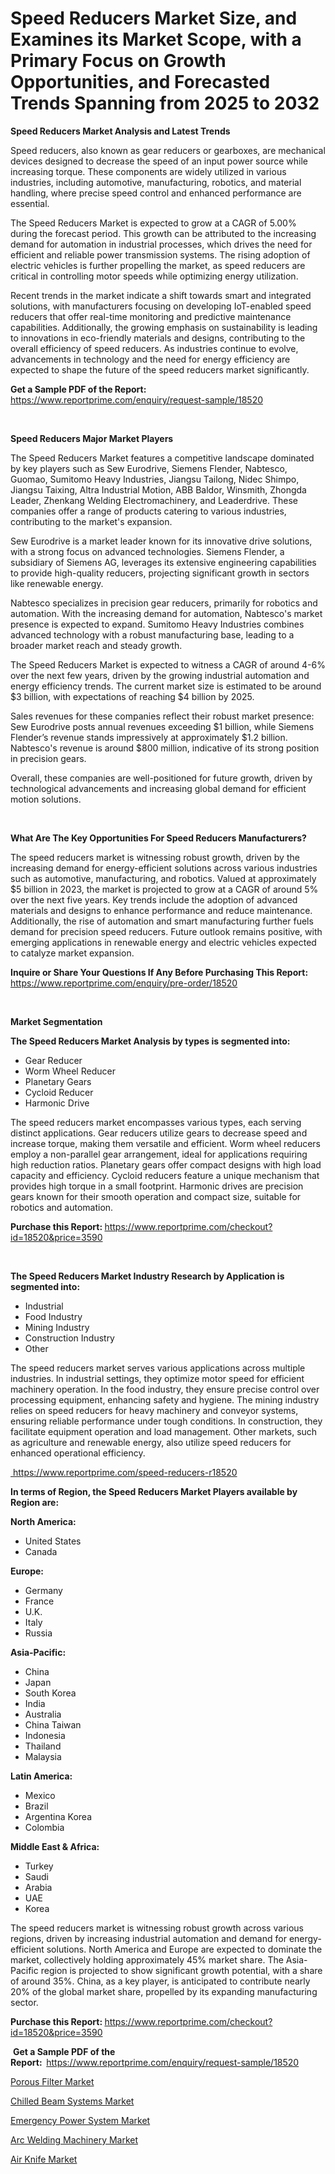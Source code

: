 <p><h1>Speed Reducers Market Size, and Examines its Market Scope, with a Primary Focus on Growth Opportunities, and Forecasted Trends Spanning from 2025 to 2032</h1></p><p><strong>Speed Reducers Market Analysis and Latest Trends</strong></p>
<p><p>Speed reducers, also known as gear reducers or gearboxes, are mechanical devices designed to decrease the speed of an input power source while increasing torque. These components are widely utilized in various industries, including automotive, manufacturing, robotics, and material handling, where precise speed control and enhanced performance are essential.</p><p>The Speed Reducers Market is expected to grow at a CAGR of 5.00% during the forecast period. This growth can be attributed to the increasing demand for automation in industrial processes, which drives the need for efficient and reliable power transmission systems. The rising adoption of electric vehicles is further propelling the market, as speed reducers are critical in controlling motor speeds while optimizing energy utilization.</p><p>Recent trends in the market indicate a shift towards smart and integrated solutions, with manufacturers focusing on developing IoT-enabled speed reducers that offer real-time monitoring and predictive maintenance capabilities. Additionally, the growing emphasis on sustainability is leading to innovations in eco-friendly materials and designs, contributing to the overall efficiency of speed reducers. As industries continue to evolve, advancements in technology and the need for energy efficiency are expected to shape the future of the speed reducers market significantly.</p></p>
<p><strong>Get a Sample PDF of the Report:&nbsp;</strong> <a href="https://www.reportprime.com/enquiry/request-sample/18520?utm_campaign=2106&utm_medium=2&utm_source=Github&utm_content=ia&utm_term=19032025&utm_id=speed-reducers">https://www.reportprime.com/enquiry/request-sample/18520</a></p>
<p>&nbsp;</p>
<p><strong>Speed Reducers Major Market Players</strong></p>
<p><p>The Speed Reducers Market features a competitive landscape dominated by key players such as Sew Eurodrive, Siemens Flender, Nabtesco, Guomao, Sumitomo Heavy Industries, Jiangsu Tailong, Nidec Shimpo, Jiangsu Taixing, Altra Industrial Motion, ABB Baldor, Winsmith, Zhongda Leader, Zhenkang Welding Electromachinery, and Leaderdrive. These companies offer a range of products catering to various industries, contributing to the market's expansion.</p><p>Sew Eurodrive is a market leader known for its innovative drive solutions, with a strong focus on advanced technologies. Siemens Flender, a subsidiary of Siemens AG, leverages its extensive engineering capabilities to provide high-quality reducers, projecting significant growth in sectors like renewable energy.</p><p>Nabtesco specializes in precision gear reducers, primarily for robotics and automation. With the increasing demand for automation, Nabtesco's market presence is expected to expand. Sumitomo Heavy Industries combines advanced technology with a robust manufacturing base, leading to a broader market reach and steady growth.</p><p>The Speed Reducers Market is expected to witness a CAGR of around 4-6% over the next few years, driven by the growing industrial automation and energy efficiency trends. The current market size is estimated to be around $3 billion, with expectations of reaching $4 billion by 2025.</p><p>Sales revenues for these companies reflect their robust market presence: Sew Eurodrive posts annual revenues exceeding $1 billion, while Siemens Flender’s revenue stands impressively at approximately $1.2 billion. Nabtesco's revenue is around $800 million, indicative of its strong position in precision gears.</p><p>Overall, these companies are well-positioned for future growth, driven by technological advancements and increasing global demand for efficient motion solutions.</p></p>
<p>&nbsp;</p>
<p><strong>What Are The Key Opportunities For Speed Reducers Manufacturers?</strong></p>
<p><p>The speed reducers market is witnessing robust growth, driven by the increasing demand for energy-efficient solutions across various industries such as automotive, manufacturing, and robotics. Valued at approximately $5 billion in 2023, the market is projected to grow at a CAGR of around 5% over the next five years. Key trends include the adoption of advanced materials and designs to enhance performance and reduce maintenance. Additionally, the rise of automation and smart manufacturing further fuels demand for precision speed reducers. Future outlook remains positive, with emerging applications in renewable energy and electric vehicles expected to catalyze market expansion.</p></p>
<p><strong>Inquire or Share Your Questions If Any Before Purchasing This Report:</strong> <a href="https://www.reportprime.com/enquiry/pre-order/18520?utm_campaign=2106&utm_medium=2&utm_source=Github&utm_content=ia&utm_term=19032025&utm_id=speed-reducers">https://www.reportprime.com/enquiry/pre-order/18520</a></p>
<p>&nbsp;</p>
<p><strong>Market Segmentation</strong></p>
<p><strong>The Speed Reducers Market Analysis by types is segmented into:</strong></p>
<p><ul><li>Gear Reducer</li><li>Worm Wheel Reducer</li><li>Planetary Gears</li><li>Cycloid Reducer</li><li>Harmonic Drive</li></ul></p>
<p><p>The speed reducers market encompasses various types, each serving distinct applications. Gear reducers utilize gears to decrease speed and increase torque, making them versatile and efficient. Worm wheel reducers employ a non-parallel gear arrangement, ideal for applications requiring high reduction ratios. Planetary gears offer compact designs with high load capacity and efficiency. Cycloid reducers feature a unique mechanism that provides high torque in a small footprint. Harmonic drives are precision gears known for their smooth operation and compact size, suitable for robotics and automation.</p></p>
<p><strong>Purchase this Report:&nbsp;</strong><a href="https://www.reportprime.com/checkout?id=18520&price=3590&utm_campaign=2106&utm_medium=2&utm_source=Github&utm_content=ia&utm_term=19032025&utm_id=speed-reducers">https://www.reportprime.com/checkout?id=18520&price=3590</a></p>
<p>&nbsp;</p>
<p><strong>The Speed Reducers Market Industry Research by Application is segmented into:</strong></p>
<p><ul><li>Industrial</li><li>Food Industry</li><li>Mining Industry</li><li>Construction Industry</li><li>Other</li></ul></p>
<p><p>The speed reducers market serves various applications across multiple industries. In industrial settings, they optimize motor speed for efficient machinery operation. In the food industry, they ensure precise control over processing equipment, enhancing safety and hygiene. The mining industry relies on speed reducers for heavy machinery and conveyor systems, ensuring reliable performance under tough conditions. In construction, they facilitate equipment operation and load management. Other markets, such as agriculture and renewable energy, also utilize speed reducers for enhanced operational efficiency.</p></p>
<p><a href="https://www.reportprime.com/speed-reducers-r18520?utm_campaign=2106&utm_medium=2&utm_source=Github&utm_content=ia&utm_term=19032025&utm_id=speed-reducers">&nbsp;https://www.reportprime.com/speed-reducers-r18520</a></p>
<p><strong>In terms of Region, the Speed Reducers Market Players available by Region are:</strong></p>
<p>
    <p> <strong> North America: </strong>
        <ul>
            <li>United States</li>
            <li>Canada</li>
        </ul>
        </p> 
    <p> <strong> Europe: </strong>
        <ul>
            <li>Germany</li>
            <li>France</li>
            <li>U.K.</li>
            <li>Italy</li>
            <li>Russia</li>
        </ul>
        </p> 
    <p> <strong> Asia-Pacific: </strong>
        <ul>
            <li>China</li>
            <li>Japan</li>
            <li>South Korea</li>
            <li>India</li>
            <li>Australia</li>
            <li>China Taiwan</li>
            <li>Indonesia</li>
            <li>Thailand</li>
            <li>Malaysia</li>
        </ul>
        </p> 
    <p> <strong> Latin America: </strong>
        <ul>
            <li>Mexico</li>
            <li>Brazil</li>
            <li>Argentina Korea</li>
            <li>Colombia</li>
        </ul>
        </p> 
    <p> <strong> Middle East & Africa: </strong>
        <ul>
            <li>Turkey</li>
            <li>Saudi</li>
            <li>Arabia</li>
            <li>UAE</li>
            <li>Korea</li>
        </ul>
    </p>
    </p>
<p><p>The speed reducers market is witnessing robust growth across various regions, driven by increasing industrial automation and demand for energy-efficient solutions. North America and Europe are expected to dominate the market, collectively holding approximately 45% market share. The Asia-Pacific region is projected to show significant growth potential, with a share of around 35%. China, as a key player, is anticipated to contribute nearly 20% of the global market share, propelled by its expanding manufacturing sector.</p></p>
<p><strong>Purchase this Report: </strong><a href="https://www.reportprime.com/checkout?id=18520&price=3590&utm_campaign=2106&utm_medium=2&utm_source=Github&utm_content=ia&utm_term=19032025&utm_id=speed-reducers">https://www.reportprime.com/checkout?id=18520&price=3590</a></p>
<p>&nbsp;<strong>Get a Sample PDF of the Report:&nbsp;&nbsp;</strong><a href="https://www.reportprime.com/enquiry/request-sample/18520?utm_campaign=2106&utm_medium=2&utm_source=Github&utm_content=ia&utm_term=19032025&utm_id=speed-reducers">https://www.reportprime.com/enquiry/request-sample/18520</a></p>
<p><strong></strong></p>
<p><p><a href="https://github.com/habyoneub/Market-Research-Report-List-1/blob/main/porous-filter-market.md?utm_campaign=2106&utm_medium=2&utm_source=Github&utm_content=ia&utm_term=19032025&utm_id=speed-reducers">Porous Filter Market</a></p><p><a href="https://github.com/sahoolipko6f/Market-Research-Report-List-1/blob/main/chilled-beam-systems-market.md?utm_campaign=2106&utm_medium=2&utm_source=Github&utm_content=ia&utm_term=19032025&utm_id=speed-reducers">Chilled Beam Systems Market</a></p><p><a href="https://github.com/drissahrouk/Market-Research-Report-List-1/blob/main/emergency-power-system-market.md?utm_campaign=2106&utm_medium=2&utm_source=Github&utm_content=ia&utm_term=19032025&utm_id=speed-reducers">Emergency Power System Market</a></p><p><a href="https://github.com/iontahoehlct/Market-Research-Report-List-1/blob/main/arc-welding-machinery-market.md?utm_campaign=2106&utm_medium=2&utm_source=Github&utm_content=ia&utm_term=19032025&utm_id=speed-reducers">Arc Welding Machinery Market</a></p><p><a href="https://github.com/nxauwedaroui2/Market-Research-Report-List-1/blob/main/air-knife-market.md?utm_campaign=2106&utm_medium=2&utm_source=Github&utm_content=ia&utm_term=19032025&utm_id=speed-reducers">Air Knife Market</a></p></p>